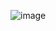 ![image](https://github.com/Sreeragpa/Clean-Architecture/assets/84066738/d584cfcf-4b58-4f6a-a0be-25b74653022b)
